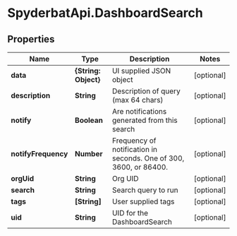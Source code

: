 # SpyderbatApi.DashboardSearch

## Properties

Name | Type | Description | Notes
------------ | ------------- | ------------- | -------------
**data** | **{String: Object}** | UI supplied JSON object | [optional] 
**description** | **String** | Description of query (max 64 chars) | [optional] 
**notify** | **Boolean** | Are notifications generated from this search | [optional] 
**notifyFrequency** | **Number** | Frequency of notification in seconds. One of 300, 3600, or 86400. | [optional] 
**orgUid** | **String** | Org UID | [optional] 
**search** | **String** | Search query to run | [optional] 
**tags** | **[String]** | User supplied tags | [optional] 
**uid** | **String** | UID for the DashboardSearch | [optional] 


